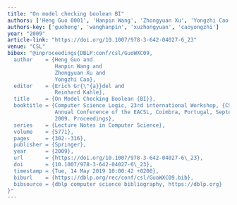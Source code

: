 ```yaml
---
title: "On model checking boolean BI"
authors: ['Heng Guo 0001', 'Hanpin Wang', 'Zhongyuan Xu', 'Yongzhi Cao']
authors-key: ['guoheng', 'wanghanpin', 'xuzhongyuan', 'caoyongzhi']
year: "2009"
article-link: "https://doi.org/10.1007/978-3-642-04027-6_23"
venue: "CSL"
bibex: "@inproceedings{DBLP:conf/csl/GuoWXC09,
  author    = {Heng Guo and
               Hanpin Wang and
               Zhongyuan Xu and
               Yongzhi Cao},
  editor    = {Erich Gr{\"{a}}del and
               Reinhard Kahle},
  title     = {On Model Checking Boolean {BI}},
  booktitle = {Computer Science Logic, 23rd international Workshop, {CSL} 2009, 18th
               Annual Conference of the EACSL, Coimbra, Portugal, September 7-11,
               2009. Proceedings},
  series    = {Lecture Notes in Computer Science},
  volume    = {5771},
  pages     = {302--316},
  publisher = {Springer},
  year      = {2009},
  url       = {https://doi.org/10.1007/978-3-642-04027-6\_23},
  doi       = {10.1007/978-3-642-04027-6\_23},
  timestamp = {Tue, 14 May 2019 10:00:42 +0200},
  biburl    = {https://dblp.org/rec/conf/csl/GuoWXC09.bib},
  bibsource = {dblp computer science bibliography, https://dblp.org}
}"
---
```

